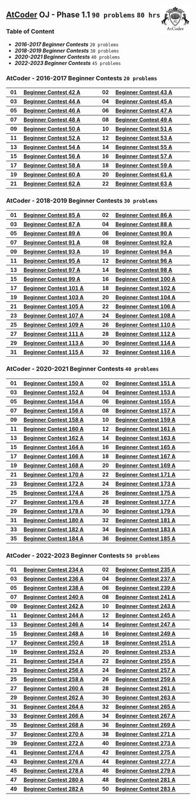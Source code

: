 <img align="right" width="80" src="/logos/atcoder.png"></img>

## [AtCoder](https://atcoder.jp/) OJ - Phase 1.1 `90 problems` `80 hrs`

### Table of Content

- ***2016-2017 Beginner Contests***      `20 problems`
- ***2018-2019 Beginner Contests***      `30 problems`
- ***2020-2021 Beginner Contests***      `40 problems`
- ***2022-2023 Beginner Contests***      `45 problems`

### AtCoder - 2016-2017 Beginner Contests `20 problems`

<table>
    <tbody>
        <tr>
<th align="center" width="50px">01</th><th align="left" width="550px"><a href="https://atcoder.jp/contests/abc042/tasks/abc042_a">Beginner Contest 42 A</a></th>
<th align="center" width="50px">02</th><th align="left" width="550px"><a href="https://atcoder.jp/contests/abc043/tasks/abc043_a">Beginner Contest 43 A</a></th>
        </tr>
        <tr>
<th align="center" width="50px">03</th><th align="left" width="550px"><a href="https://atcoder.jp/contests/abc044/tasks/abc044_a">Beginner Contest 44 A</a></th>
<th align="center" width="50px">04</th><th align="left" width="550px"><a href="https://atcoder.jp/contests/abc045/tasks/abc045_a">Beginner Contest 45 A</a></th>
        </tr>
        <tr>
<th align="center" width="50px">05</th><th align="left" width="550px"><a href="https://atcoder.jp/contests/abc046/tasks/abc046_a">Beginner Contest 46 A</a></th>
<th align="center" width="50px">06</th><th align="left" width="550px"><a href="https://atcoder.jp/contests/abc047/tasks/abc047_a">Beginner Contest 47 A</a></th>
        </tr>
        <tr>
<th align="center" width="50px">07</th><th align="left" width="550px"><a href="https://atcoder.jp/contests/abc048/tasks/abc048_a">Beginner Contest 48 A</a></th>
<th align="center" width="50px">08</th><th align="left" width="550px"><a href="https://atcoder.jp/contests/abc049/tasks/abc049_a">Beginner Contest 49 A</a></th>
        </tr>
        <tr>
<th align="center" width="50px">09</th><th align="left" width="550px"><a href="https://atcoder.jp/contests/abc050/tasks/abc050_a">Beginner Contest 50 A</a></th>
<th align="center" width="50px">10</th><th align="left" width="550px"><a href="https://atcoder.jp/contests/abc051/tasks/abc051_a">Beginner Contest 51 A</a></th>
        </tr>
        <tr>
<th align="center" width="50px">11</th><th align="left" width="550px"><a href="https://atcoder.jp/contests/abc052/tasks/abc052_a">Beginner Contest 52 A</a></th>
<th align="center" width="50px">12</th><th align="left" width="550px"><a href="https://atcoder.jp/contests/abc053/tasks/abc053_a">Beginner Contest 53 A</a></th>
        </tr>
        <tr>
<th align="center" width="50px">13</th><th align="left" width="550px"><a href="https://atcoder.jp/contests/abc054/tasks/abc054_a">Beginner Contest 54 A</a></th>
<th align="center" width="50px">14</th><th align="left" width="550px"><a href="https://atcoder.jp/contests/abc055/tasks/abc055_a">Beginner Contest 55 A</a></th>
        </tr>
        <tr>
<th align="center" width="50px">15</th><th align="left" width="550px"><a href="https://atcoder.jp/contests/abc056/tasks/abc056_a">Beginner Contest 56 A</a></th>
<th align="center" width="50px">16</th><th align="left" width="550px"><a href="https://atcoder.jp/contests/abc057/tasks/abc057_a">Beginner Contest 57 A</a></th>
        </tr>
        <tr>
<th align="center" width="50px">17</th><th align="left" width="550px"><a href="https://atcoder.jp/contests/abc058/tasks/abc058_a">Beginner Contest 58 A</a></th>
<th align="center" width="50px">18</th><th align="left" width="550px"><a href="https://atcoder.jp/contests/abc059/tasks/abc059_a">Beginner Contest 59 A</a></th>
        </tr>
        <tr>
<th align="center" width="50px">19</th><th align="left" width="550px"><a href="https://atcoder.jp/contests/abc060/tasks/abc060_a">Beginner Contest 60 A</a></th>
<th align="center" width="50px">20</th><th align="left" width="550px"><a href="https://atcoder.jp/contests/abc061/tasks/abc061_a">Beginner Contest 61 A</a></th>
        </tr>
        <tr>
<th align="center" width="50px">21</th><th align="left" width="550px"><a href="https://atcoder.jp/contests/abc062/tasks/abc062_a">Beginner Contest 62 A</a></th>
<th align="center" width="50px">22</th><th align="left" width="550px"><a href="https://atcoder.jp/contests/abc063/tasks/abc063_a">Beginner Contest 63 A</a></th>
        </tr>
    </tbody>
</table>

### AtCoder - 2018-2019 Beginner Contests `30 problems`

<table>
    <tbody>
        <tr>
<th align="center" width="50px">01</th><th align="left" width="550px"><a href="https://atcoder.jp/contests/abc085/tasks/abc085_a">Beginner Contest 85 A</a></th>
<th align="center" width="50px">02</th><th align="left" width="550px"><a href="https://atcoder.jp/contests/abc086/tasks/abc086_a">Beginner Contest 86 A</a></th>
        </tr>
        <tr>
<th align="center" width="50px">03</th><th align="left" width="550px"><a href="https://atcoder.jp/contests/abc087/tasks/abc087_a">Beginner Contest 87 A</a></th>
<th align="center" width="50px">04</th><th align="left" width="550px"><a href="https://atcoder.jp/contests/abc088/tasks/abc088_a">Beginner Contest 88 A</a></th>
        </tr>
        <tr>
<th align="center" width="50px">05</th><th align="left" width="550px"><a href="https://atcoder.jp/contests/abc089/tasks/abc089_a">Beginner Contest 89 A</a></th>
<th align="center" width="50px">06</th><th align="left" width="550px"><a href="https://atcoder.jp/contests/abc090/tasks/abc090_a">Beginner Contest 90 A</a></th>
        </tr>
        <tr>
<th align="center" width="50px">07</th><th align="left" width="550px"><a href="https://atcoder.jp/contests/abc091/tasks/abc091_a">Beginner Contest 91 A</a></th>
<th align="center" width="50px">08</th><th align="left" width="550px"><a href="https://atcoder.jp/contests/abc092/tasks/abc092_a">Beginner Contest 92 A</a></th>
        </tr>
        <tr>
<th align="center" width="50px">09</th><th align="left" width="550px"><a href="https://atcoder.jp/contests/abc093/tasks/abc093_a">Beginner Contest 93 A</a></th>
<th align="center" width="50px">10</th><th align="left" width="550px"><a href="https://atcoder.jp/contests/abc094/tasks/abc094_a">Beginner Contest 94 A</a></th>
        </tr>
        <tr>
<th align="center" width="50px">11</th><th align="left" width="550px"><a href="https://atcoder.jp/contests/abc095/tasks/abc095_a">Beginner Contest 95 A</a></th>
<th align="center" width="50px">12</th><th align="left" width="550px"><a href="https://atcoder.jp/contests/abc096/tasks/abc096_a">Beginner Contest 96 A</a></th>
        </tr>
        <tr>
<th align="center" width="50px">13</th><th align="left" width="550px"><a href="https://atcoder.jp/contests/abc097/tasks/abc097_a">Beginner Contest 97 A</a></th>
<th align="center" width="50px">14</th><th align="left" width="550px"><a href="https://atcoder.jp/contests/abc098/tasks/abc098_a">Beginner Contest 98 A</a></th>
        </tr>
        <tr>
<th align="center" width="50px">15</th><th align="left" width="550px"><a href="https://atcoder.jp/contests/abc099/tasks/abc099_a">Beginner Contest 99 A</a></th>
<th align="center" width="50px">16</th><th align="left" width="550px"><a href="https://atcoder.jp/contests/abc100/tasks/abc100_a">Beginner Contest 100 A</a></th>
        </tr>
        <tr>
<th align="center" width="50px">17</th><th align="left" width="550px"><a href="https://atcoder.jp/contests/abc101/tasks/abc101_a">Beginner Contest 101 A</a></th>
<th align="center" width="50px">18</th><th align="left" width="550px"><a href="https://atcoder.jp/contests/abc102/tasks/abc102_a">Beginner Contest 102 A</a></th>
        </tr>
        <tr>
<th align="center" width="50px">19</th><th align="left" width="550px"><a href="https://atcoder.jp/contests/abc103/tasks/abc103_a">Beginner Contest 103 A</a></th>
<th align="center" width="50px">20</th><th align="left" width="550px"><a href="https://atcoder.jp/contests/abc104/tasks/abc104_a">Beginner Contest 104 A</a></th>
        </tr>
        <tr>
<th align="center" width="50px">21</th><th align="left" width="550px"><a href="https://atcoder.jp/contests/abc105/tasks/abc105_a">Beginner Contest 105 A</a></th>
<th align="center" width="50px">22</th><th align="left" width="550px"><a href="https://atcoder.jp/contests/abc106/tasks/abc106_a">Beginner Contest 106 A</a></th>
        </tr>
        <tr>
<th align="center" width="50px">23</th><th align="left" width="550px"><a href="https://atcoder.jp/contests/abc107/tasks/abc107_a">Beginner Contest 107 A</a></th>
<th align="center" width="50px">24</th><th align="left" width="550px"><a href="https://atcoder.jp/contests/abc108/tasks/abc108_a">Beginner Contest 108 A</a></th>
        </tr>
        <tr>
<th align="center" width="50px">25</th><th align="left" width="550px"><a href="https://atcoder.jp/contests/abc109/tasks/abc109_a">Beginner Contest 109 A</a></th>
<th align="center" width="50px">26</th><th align="left" width="550px"><a href="https://atcoder.jp/contests/abc110/tasks/abc110_a">Beginner Contest 110 A</a></th>
        </tr>
        <tr>
<th align="center" width="50px">27</th><th align="left" width="550px"><a href="https://atcoder.jp/contests/abc111/tasks/abc111_a">Beginner Contest 111 A</a></th>
<th align="center" width="50px">28</th><th align="left" width="550px"><a href="https://atcoder.jp/contests/abc112/tasks/abc112_a">Beginner Contest 112 A</a></th>
        </tr>
        <tr>
<th align="center" width="50px">29</th><th align="left" width="550px"><a href="https://atcoder.jp/contests/abc113/tasks/abc113_a">Beginner Contest 113 A</a></th>
<th align="center" width="50px">30</th><th align="left" width="550px"><a href="https://atcoder.jp/contests/abc114/tasks/abc114_a">Beginner Contest 114 A</a></th>
        </tr>
        <tr>
<th align="center" width="50px">31</th><th align="left" width="550px"><a href="https://atcoder.jp/contests/abc115/tasks/abc115_a">Beginner Contest 115 A</a></th>
<th align="center" width="50px">32</th><th align="left" width="550px"><a href="https://atcoder.jp/contests/abc116/tasks/abc116_a">Beginner Contest 116 A</a></th>
        </tr>
    </tbody>
</table>

### AtCoder - 2020-2021 Beginner Contests `40 problems`

<table>
    <tbody>
        <tr>
<th align="center" width="50px">01</th><th align="left" width="550px"><a href="https://atcoder.jp/contests/abc150/tasks/abc150_a">Beginner Contest 150 A</a></th>
<th align="center" width="50px">02</th><th align="left" width="550px"><a href="https://atcoder.jp/contests/abc151/tasks/abc151_a">Beginner Contest 151 A</a></th>
        </tr>
        <tr>
<th align="center" width="50px">03</th><th align="left" width="550px"><a href="https://atcoder.jp/contests/abc152/tasks/abc152_a">Beginner Contest 152 A</a></th>
<th align="center" width="50px">04</th><th align="left" width="550px"><a href="https://atcoder.jp/contests/abc153/tasks/abc153_a">Beginner Contest 153 A</a></th>
        </tr>
        <tr>
<th align="center" width="50px">05</th><th align="left" width="550px"><a href="https://atcoder.jp/contests/abc154/tasks/abc154_a">Beginner Contest 154 A</a></th>
<th align="center" width="50px">06</th><th align="left" width="550px"><a href="https://atcoder.jp/contests/abc155/tasks/abc155_a">Beginner Contest 155 A</a></th>
        </tr>
        <tr>
<th align="center" width="50px">07</th><th align="left" width="550px"><a href="https://atcoder.jp/contests/abc156/tasks/abc156_a">Beginner Contest 156 A</a></th>
<th align="center" width="50px">08</th><th align="left" width="550px"><a href="https://atcoder.jp/contests/abc157/tasks/abc157_a">Beginner Contest 157 A</a></th>
        </tr>
        <tr>
<th align="center" width="50px">09</th><th align="left" width="550px"><a href="https://atcoder.jp/contests/abc158/tasks/abc158_a">Beginner Contest 158 A</a></th>
<th align="center" width="50px">10</th><th align="left" width="550px"><a href="https://atcoder.jp/contests/abc159/tasks/abc159_a">Beginner Contest 159 A</a></th>
        </tr>
        <tr>
<th align="center" width="50px">11</th><th align="left" width="550px"><a href="https://atcoder.jp/contests/abc160/tasks/abc160_a">Beginner Contest 160 A</a></th>
<th align="center" width="50px">12</th><th align="left" width="550px"><a href="https://atcoder.jp/contests/abc161/tasks/abc161_a">Beginner Contest 161 A</a></th>
        </tr>
        <tr>
<th align="center" width="50px">13</th><th align="left" width="550px"><a href="https://atcoder.jp/contests/abc162/tasks/abc162_a">Beginner Contest 162 A</a></th>
<th align="center" width="50px">14</th><th align="left" width="550px"><a href="https://atcoder.jp/contests/abc163/tasks/abc163_a">Beginner Contest 163 A</a></th>
        </tr>
        <tr>
<th align="center" width="50px">15</th><th align="left" width="550px"><a href="https://atcoder.jp/contests/abc164/tasks/abc164_a">Beginner Contest 164 A</a></th>
<th align="center" width="50px">16</th><th align="left" width="550px"><a href="https://atcoder.jp/contests/abc165/tasks/abc165_a">Beginner Contest 165 A</a></th>
        </tr>
        <tr>
<th align="center" width="50px">17</th><th align="left" width="550px"><a href="https://atcoder.jp/contests/abc166/tasks/abc166_a">Beginner Contest 166 A</a></th>
<th align="center" width="50px">18</th><th align="left" width="550px"><a href="https://atcoder.jp/contests/abc167/tasks/abc167_a">Beginner Contest 167 A</a></th>
        </tr>
        <tr>
<th align="center" width="50px">19</th><th align="left" width="550px"><a href="https://atcoder.jp/contests/abc168/tasks/abc168_a">Beginner Contest 168 A</a></th>
<th align="center" width="50px">20</th><th align="left" width="550px"><a href="https://atcoder.jp/contests/abc169/tasks/abc169_a">Beginner Contest 169 A</a></th>
        </tr>
        <tr>
<th align="center" width="50px">21</th><th align="left" width="550px"><a href="https://atcoder.jp/contests/abc170/tasks/abc170_a">Beginner Contest 170 A</a></th>
<th align="center" width="50px">22</th><th align="left" width="550px"><a href="https://atcoder.jp/contests/abc171/tasks/abc171_a">Beginner Contest 171 A</a></th>
        </tr>
        <tr>
<th align="center" width="50px">23</th><th align="left" width="550px"><a href="https://atcoder.jp/contests/abc172/tasks/abc172_a">Beginner Contest 172 A</a></th>
<th align="center" width="50px">24</th><th align="left" width="550px"><a href="https://atcoder.jp/contests/abc173/tasks/abc173_a">Beginner Contest 173 A</a></th>
        </tr>
        <tr>
<th align="center" width="50px">25</th><th align="left" width="550px"><a href="https://atcoder.jp/contests/abc174/tasks/abc174_a">Beginner Contest 174 A</a></th>
<th align="center" width="50px">26</th><th align="left" width="550px"><a href="https://atcoder.jp/contests/abc175/tasks/abc175_a">Beginner Contest 175 A</a></th>
        </tr>
        <tr>
<th align="center" width="50px">27</th><th align="left" width="550px"><a href="https://atcoder.jp/contests/abc176/tasks/abc176_a">Beginner Contest 176 A</a></th>
<th align="center" width="50px">28</th><th align="left" width="550px"><a href="https://atcoder.jp/contests/abc177/tasks/abc177_a">Beginner Contest 177 A</a></th>
        </tr>
        <tr>
<th align="center" width="50px">29</th><th align="left" width="550px"><a href="https://atcoder.jp/contests/abc178/tasks/abc178_a">Beginner Contest 178 A</a></th>
<th align="center" width="50px">30</th><th align="left" width="550px"><a href="https://atcoder.jp/contests/abc179/tasks/abc179_a">Beginner Contest 179 A</a></th>
        </tr>
        <tr>
<th align="center" width="50px">31</th><th align="left" width="550px"><a href="https://atcoder.jp/contests/abc180/tasks/abc180_a">Beginner Contest 180 A</a></th>
<th align="center" width="50px">32</th><th align="left" width="550px"><a href="https://atcoder.jp/contests/abc181/tasks/abc181_a">Beginner Contest 181 A</a></th>
        </tr>
        <tr>
<th align="center" width="50px">33</th><th align="left" width="550px"><a href="https://atcoder.jp/contests/abc182/tasks/abc182_a">Beginner Contest 182 A</a></th>
<th align="center" width="50px">34</th><th align="left" width="550px"><a href="https://atcoder.jp/contests/abc183/tasks/abc183_a">Beginner Contest 183 A</a></th>
        </tr>
        <tr>
<th align="center" width="50px">35</th><th align="left" width="550px"><a href="https://atcoder.jp/contests/abc184/tasks/abc184_a">Beginner Contest 184 A</a></th>
<th align="center" width="50px">36</th><th align="left" width="550px"><a href="https://atcoder.jp/contests/abc185/tasks/abc185_a">Beginner Contest 185 A</a></th>
        </tr>
    </tbody>
</table>

### AtCoder - 2022-2023 Beginner Contests `50 problems`

<table>
    <tbody>
        <tr>
<th align="center" width="50px">01</th><th align="left" width="550px"><a href="https://atcoder.jp/contests/abc234/tasks/abc234_a">Beginner Contest 234 A</a></th>
<th align="center" width="50px">02</th><th align="left" width="550px"><a href="https://atcoder.jp/contests/abc235/tasks/abc235_a">Beginner Contest 235 A</a></th>
        </tr>
        <tr>
<th align="center" width="50px">03</th><th align="left" width="550px"><a href="https://atcoder.jp/contests/abc236/tasks/abc236_a">Beginner Contest 236 A</a></th>
<th align="center" width="50px">04</th><th align="left" width="550px"><a href="https://atcoder.jp/contests/abc237/tasks/abc237_a">Beginner Contest 237 A</a></th>
        </tr>
        <tr>
<th align="center" width="50px">05</th><th align="left" width="550px"><a href="https://atcoder.jp/contests/abc238/tasks/abc238_a">Beginner Contest 238 A</a></th>
<th align="center" width="50px">06</th><th align="left" width="550px"><a href="https://atcoder.jp/contests/abc239/tasks/abc239_a">Beginner Contest 239 A</a></th>
        </tr>
        <tr>
<th align="center" width="50px">07</th><th align="left" width="550px"><a href="https://atcoder.jp/contests/abc240/tasks/abc240_a">Beginner Contest 240 A</a></th>
<th align="center" width="50px">08</th><th align="left" width="550px"><a href="https://atcoder.jp/contests/abc241/tasks/abc241_a">Beginner Contest 241 A</a></th>
        </tr>
        <tr>
<th align="center" width="50px">09</th><th align="left" width="550px"><a href="https://atcoder.jp/contests/abc242/tasks/abc242_a">Beginner Contest 242 A</a></th>
<th align="center" width="50px">10</th><th align="left" width="550px"><a href="https://atcoder.jp/contests/abc243/tasks/abc243_a">Beginner Contest 243 A</a></th>
        </tr>
        <tr>
<th align="center" width="50px">11</th><th align="left" width="550px"><a href="https://atcoder.jp/contests/abc244/tasks/abc244_a">Beginner Contest 244 A</a></th>
<th align="center" width="50px">12</th><th align="left" width="550px"><a href="https://atcoder.jp/contests/abc245/tasks/abc245_a">Beginner Contest 245 A</a></th>
        </tr>
        <tr>
<th align="center" width="50px">13</th><th align="left" width="550px"><a href="https://atcoder.jp/contests/abc246/tasks/abc246_a">Beginner Contest 246 A</a></th>
<th align="center" width="50px">14</th><th align="left" width="550px"><a href="https://atcoder.jp/contests/abc247/tasks/abc247_a">Beginner Contest 247 A</a></th>
        </tr>
        <tr>
<th align="center" width="50px">15</th><th align="left" width="550px"><a href="https://atcoder.jp/contests/abc248/tasks/abc248_a">Beginner Contest 248 A</a></th>
<th align="center" width="50px">16</th><th align="left" width="550px"><a href="https://atcoder.jp/contests/abc249/tasks/abc249_a">Beginner Contest 249 A</a></th>
        </tr>
        <tr>
<th align="center" width="50px">17</th><th align="left" width="550px"><a href="https://atcoder.jp/contests/abc250/tasks/abc250_a">Beginner Contest 250 A</a></th>
<th align="center" width="50px">18</th><th align="left" width="550px"><a href="https://atcoder.jp/contests/abc251/tasks/abc251_a">Beginner Contest 251 A</a></th>
        </tr>
        <tr>
<th align="center" width="50px">19</th><th align="left" width="550px"><a href="https://atcoder.jp/contests/abc252/tasks/abc252_a">Beginner Contest 252 A</a></th>
<th align="center" width="50px">20</th><th align="left" width="550px"><a href="https://atcoder.jp/contests/abc253/tasks/abc253_a">Beginner Contest 253 A</a></th>
        </tr>
        <tr>
<th align="center" width="50px">21</th><th align="left" width="550px"><a href="https://atcoder.jp/contests/abc254/tasks/abc254_a">Beginner Contest 254 A</a></th>
<th align="center" width="50px">22</th><th align="left" width="550px"><a href="https://atcoder.jp/contests/abc255/tasks/abc255_a">Beginner Contest 255 A</a></th>
        </tr>
        <tr>
<th align="center" width="50px">23</th><th align="left" width="550px"><a href="https://atcoder.jp/contests/abc256/tasks/abc256_a">Beginner Contest 256 A</a></th>
<th align="center" width="50px">24</th><th align="left" width="550px"><a href="https://atcoder.jp/contests/abc257/tasks/abc257_a">Beginner Contest 257 A</a></th>
        </tr>
        <tr>
<th align="center" width="50px">25</th><th align="left" width="550px"><a href="https://atcoder.jp/contests/abc258/tasks/abc258_a">Beginner Contest 258 A</a></th>
<th align="center" width="50px">26</th><th align="left" width="550px"><a href="https://atcoder.jp/contests/abc259/tasks/abc259_a">Beginner Contest 259 A</a></th>
        </tr>
        <tr>
<th align="center" width="50px">27</th><th align="left" width="550px"><a href="https://atcoder.jp/contests/abc260/tasks/abc260_a">Beginner Contest 260 A</a></th>
<th align="center" width="50px">28</th><th align="left" width="550px"><a href="https://atcoder.jp/contests/abc261/tasks/abc261_a">Beginner Contest 261 A</a></th>
        </tr>
        <tr>
<th align="center" width="50px">29</th><th align="left" width="550px"><a href="https://atcoder.jp/contests/abc262/tasks/abc262_a">Beginner Contest 262 A</a></th>
<th align="center" width="50px">30</th><th align="left" width="550px"><a href="https://atcoder.jp/contests/abc263/tasks/abc263_a">Beginner Contest 263 A</a></th>
        </tr>
        <tr>
<th align="center" width="50px">31</th><th align="left" width="550px"><a href="https://atcoder.jp/contests/abc264/tasks/abc264_a">Beginner Contest 264 A</a></th>
<th align="center" width="50px">32</th><th align="left" width="550px"><a href="https://atcoder.jp/contests/abc265/tasks/abc265_a">Beginner Contest 265 A</a></th>
        </tr>
        <tr>
<th align="center" width="50px">33</th><th align="left" width="550px"><a href="https://atcoder.jp/contests/abc266/tasks/abc266_a">Beginner Contest 266 A</a></th>
<th align="center" width="50px">34</th><th align="left" width="550px"><a href="https://atcoder.jp/contests/abc267/tasks/abc267_a">Beginner Contest 267 A</a></th>
        </tr>
        <tr>
<th align="center" width="50px">35</th><th align="left" width="550px"><a href="https://atcoder.jp/contests/abc268/tasks/abc268_a">Beginner Contest 268 A</a></th>
<th align="center" width="50px">36</th><th align="left" width="550px"><a href="https://atcoder.jp/contests/abc269/tasks/abc269_a">Beginner Contest 269 A</a></th>
        </tr>
        <tr>
<th align="center" width="50px">37</th><th align="left" width="550px"><a href="https://atcoder.jp/contests/abc270/tasks/abc270_a">Beginner Contest 270 A</a></th>
<th align="center" width="50px">38</th><th align="left" width="550px"><a href="https://atcoder.jp/contests/abc271/tasks/abc271_a">Beginner Contest 271 A</a></th>
        </tr>
        <tr>
<th align="center" width="50px">39</th><th align="left" width="550px"><a href="https://atcoder.jp/contests/abc272/tasks/abc272_a">Beginner Contest 272 A</a></th>
<th align="center" width="50px">40</th><th align="left" width="550px"><a href="https://atcoder.jp/contests/abc273/tasks/abc273_a">Beginner Contest 273 A</a></th>
        </tr>
        <tr>
<th align="center" width="50px">41</th><th align="left" width="550px"><a href="https://atcoder.jp/contests/abc274/tasks/abc274_a">Beginner Contest 274 A</a></th>
<th align="center" width="50px">42</th><th align="left" width="550px"><a href="https://atcoder.jp/contests/abc275/tasks/abc275_a">Beginner Contest 275 A</a></th>
        </tr>
        <tr>
<th align="center" width="50px">43</th><th align="left" width="550px"><a href="https://atcoder.jp/contests/abc276/tasks/abc276_a">Beginner Contest 276 A</a></th>
<th align="center" width="50px">44</th><th align="left" width="550px"><a href="https://atcoder.jp/contests/abc277/tasks/abc277_a">Beginner Contest 277 A</a></th>
        </tr>
        <tr>
<th align="center" width="50px">45</th><th align="left" width="550px"><a href="https://atcoder.jp/contests/abc278/tasks/abc278_a">Beginner Contest 278 A</a></th>
<th align="center" width="50px">46</th><th align="left" width="550px"><a href="https://atcoder.jp/contests/abc279/tasks/abc279_a">Beginner Contest 279 A</a></th>
        </tr>
        <tr>
<th align="center" width="50px">47</th><th align="left" width="550px"><a href="https://atcoder.jp/contests/abc280/tasks/abc280_a">Beginner Contest 280 A</a></th>
<th align="center" width="50px">48</th><th align="left" width="550px"><a href="https://atcoder.jp/contests/abc281/tasks/abc281_a">Beginner Contest 281 A</a></th>
        </tr>
        <tr>
<th align="center" width="50px">49</th><th align="left" width="550px"><a href="https://atcoder.jp/contests/abc282/tasks/abc282_a">Beginner Contest 282 A</a></th>
<th align="center" width="50px">50</th><th align="left" width="550px"><a href="https://atcoder.jp/contests/abc283/tasks/abc283_a">Beginner Contest 283 A</a></th>
        </tr>
    </tbody>
</table>
